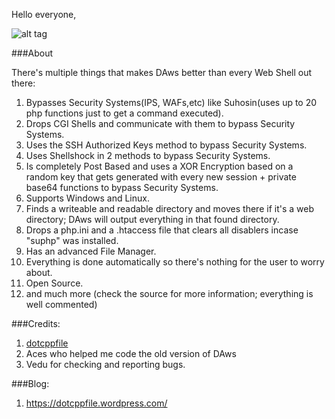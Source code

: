 Hello everyone,

![alt tag](http://i.imgur.com/wxAH9kO.jpg)

###About

There's multiple things that makes DAws better than every Web Shell out there:

1. Bypasses Security Systems(IPS, WAFs,etc) like Suhosin(uses up to 20 php functions just to get a command executed).
1. Drops CGI Shells and communicate with them to bypass Security Systems.
1. Uses the SSH Authorized Keys method to bypass Security Systems.
1. Uses Shellshock in 2 methods to bypass Security Systems.
1. Is completely Post Based and uses a XOR Encryption based on a random key that gets generated with every new session + private base64 functions to bypass Security Systems.
1. Supports Windows and Linux.
1. Finds a writeable and readable directory and moves there if it's a web directory; DAws will output everything in that found directory.
1. Drops a php.ini and a .htaccess file that clears all disablers incase "suphp" was installed.
1. Has an advanced File Manager.
1. Everything is done automatically so there's nothing for the user to worry about.
1. Open Source.
1. and much more (check the source for more information; everything is well commented)

###Credits:
1. [dotcppfile](https://twitter.com/dotcppfile)
1. Aces who helped me code the old version of DAws
1. Vedu for checking and reporting bugs.

###Blog:
1. https://dotcppfile.wordpress.com/
